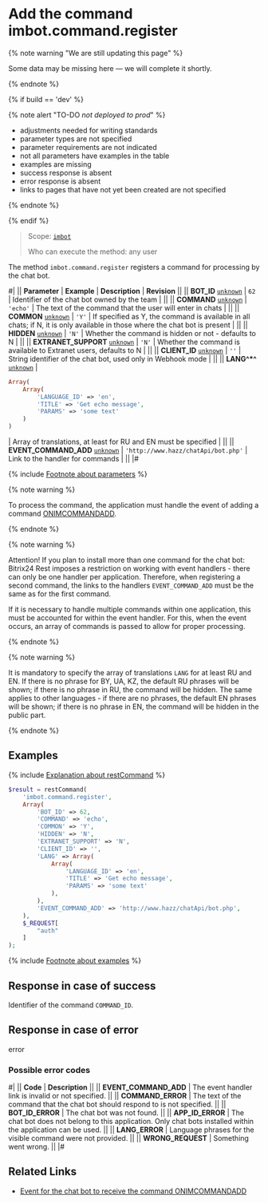 # Add the command imbot.command.register

{% note warning "We are still updating this page" %}

Some data may be missing here — we will complete it shortly.

{% endnote %}

{% if build == 'dev' %}

{% note alert "TO-DO _not deployed to prod_" %}

- adjustments needed for writing standards
- parameter types are not specified
- parameter requirements are not indicated
- not all parameters have examples in the table
- examples are missing
- success response is absent
- error response is absent
- links to pages that have not yet been created are not specified

{% endnote %}

{% endif %}

> Scope: [`imbot`](../../scopes/permissions.md)
>
> Who can execute the method: any user

The method `imbot.command.register` registers a command for processing by the chat bot.

#|
|| **Parameter** | **Example** | **Description** | **Revision** ||
|| **BOT_ID**
[`unknown`](../../data-types.md) | `62` | Identifier of the chat bot owned by the team | ||
|| **COMMAND**
[`unknown`](../../data-types.md) | `'echo'` | The text of the command that the user will enter in chats | ||
|| **COMMON**
[`unknown`](../../data-types.md) | `'Y'` | If specified as Y, the command is available in all chats; if N, it is only available in those where the chat bot is present | ||
|| **HIDDEN**
[`unknown`](../../data-types.md) | `'N'` | Whether the command is hidden or not - defaults to N | ||
|| **EXTRANET_SUPPORT**
[`unknown`](../../data-types.md) | `'N'` | Whether the command is available to Extranet users, defaults to N | ||
|| **CLIENT_ID**
[`unknown`](../../data-types.md) | `''` | String identifier of the chat bot, used only in Webhook mode | ||
|| **LANG^*^**
[`unknown`](../../data-types.md) | 
```php
Array(
    Array(
        'LANGUAGE_ID' => 'en',
        'TITLE' => 'Get echo message',
        'PARAMS' => 'some text'
    )
)
```
 | Array of translations, at least for RU and EN must be specified | ||
|| **EVENT_COMMAND_ADD**
[`unknown`](../../data-types.md) | `'http://www.hazz/chatApi/bot.php'` | Link to the handler for commands | ||
|#

{% include [Footnote about parameters](../../../_includes/required.md) %}

{% note warning %}

To process the command, the application must handle the event of adding a command [ONIMCOMMANDADD](./events/index.md).

{% endnote %}

{% note warning %}

Attention! If you plan to install more than one command for the chat bot: Bitrix24 Rest imposes a restriction on working with event handlers - there can only be one handler per application. Therefore, when registering a second command, the links to the handlers `EVENT_COMMAND_ADD` must be the same as for the first command.

If it is necessary to handle multiple commands within one application, this must be accounted for within the event handler. For this, when the event occurs, an array of commands is passed to allow for proper processing.

{% endnote %}

{% note warning %}

It is mandatory to specify the array of translations `LANG` for at least RU and EN. If there is no phrase for BY, UA, KZ, the default RU phrases will be shown; if there is no phrase in RU, the command will be hidden. The same applies to other languages - if there are no phrases, the default EN phrases will be shown; if there is no phrase in EN, the command will be hidden in the public part.

{% endnote %}

## Examples

{% include [Explanation about restCommand](../_includes/rest-command.md) %}

```php
$result = restCommand(
    'imbot.command.register',
    Array(
        'BOT_ID' => 62,
        'COMMAND' => 'echo',
        'COMMON' => 'Y',
        'HIDDEN' => 'N',
        'EXTRANET_SUPPORT' => 'N',
        'CLIENT_ID' => '',
        'LANG' => Array(
            Array(
                'LANGUAGE_ID' => 'en',
                'TITLE' => 'Get echo message',
                'PARAMS' => 'some text'
            ),
        ),
        'EVENT_COMMAND_ADD' => 'http://www.hazz/chatApi/bot.php',
    ),
    $_REQUEST[
        "auth"
    ]
);
```

{% include [Footnote about examples](../../../_includes/examples.md) %}

## Response in case of success

Identifier of the command `COMMAND_ID`.

## Response in case of error

error

### Possible error codes

#|
|| **Code** | **Description** ||
|| **EVENT_COMMAND_ADD** | The event handler link is invalid or not specified. ||
|| **COMMAND_ERROR** | The text of the command that the chat bot should respond to is not specified. ||
|| **BOT_ID_ERROR** | The chat bot was not found. ||
|| **APP_ID_ERROR** | The chat bot does not belong to this application. Only chat bots installed within the application can be used. ||
|| **LANG_ERROR** | Language phrases for the visible command were not provided. ||
|| **WRONG_REQUEST** | Something went wrong. ||
|#

## Related Links

- [Event for the chat bot to receive the command ONIMCOMMANDADD](./events/index.md)